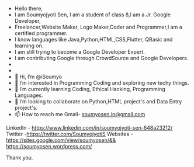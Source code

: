 - Hello there,
- I am Soumyojyoti Sen, I am a student of class 8,I am a Jr. Google Developer,
- Freelancer,Website Maker, Logo Maker,Coder and Programmer,I am a certified programmer.
- I know languages like Java,Python,HTML,CSS,Flutter, QBasic and learning on.
- I am still trying to become a Google Developer Expert.
- I am contributing Google through CrowdSource and Google Developers.
- 
- 
- 👋 Hi, I’m @iSoumyo
- 👀 I’m interested in Programming Coding and exploring new techy things.
- 🌱 I’m currently learning Coding, Ethical Hacking, Programming Languages.
- 💞️ I’m looking to collaborate on Python,HTML project's and Data Entry project's.
- 📫 How to reach me Gmail- soumyosen.in@gmail.com


LinkedIn - https://www.linkedin.com/in/soumyojyoti-sen-648a23212/
Twitter -https://twitter.com/SoumyojyotiS
Websites - https://sites.google.com/view/soumyosen/&& https://soumyosen.wordpress.com/

Thank you.

<!---
iSoumyo/iSoumyo is a ✨ special ✨ repository because its `README.md` (this file) appears on your GitHub profile.
You can click the Preview link to take a look at your changes.
--->
